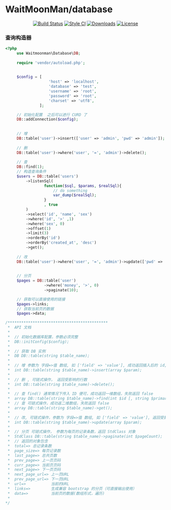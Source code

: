  WaitMoonMan/database
===================================  
<p align="center">
<a href="https://packagist.org/packages/davidnineroc/database"><img src="https://travis-ci.org/DavidNineRoc/database.svg?branch=master" alt="Build Status"></a>
<a href="https://packagist.org/packages/davidnineroc/database"><img src="https://styleci.io/repos/96854420/shield?branch=master" alt="Style CI" Version"></a>
<a href="https://packagist.org/packages/davidnineroc/database"><img src="https://poser.pugx.org/davidnineroc/database/downloads" alt="Downloads"></a>
<a href="https://packagist.org/packages/davidnineroc/database"><img src="https://poser.pugx.org/laravel/passport/license.svg" alt="License"></a>
</p> 

### 查询构造器
```php
<?php
     use Waitmoonman\Database\DB;
     
     require 'vendor/autoload.php';
     
     
     $config = [
                   'host' => 'localhost',
                   'database' => 'test',
                   'username' => 'root',
                   'password' => 'root',
                   'charset' => 'utf8',
               ];

     // 初始化配置  之后可以进行 CURD 了
     DB::addConnection($config);
    
    
     // 增
     DB::table('user')->insert(['user' => 'admin', 'pwd' => 'admin']);
     
     // 删
     DB::table('user')->where('user', '=', 'admin')->delete();
      
     // 查
     DB::find(1);
     // 构造查询条件
     $users = DB::table('users')
         ->listenSql(
                 function($sql, $params, $realSql){
                     // do something
                     var_dump($realSql);
                 }
                 , true
         )
         ->select('id', 'name', 'sex')
         ->where('id', '>' ,1)
         ->where('sex', 0)
         ->offset(1)
         ->limit(3)
         ->orderBy('id')
         ->orderBy('created_at', 'desc')
         ->get();
     
     // 改
     DB::table('user')->where('user', '=', 'admin')->update(['pwd' => 'admin999', 'money' => 999]);
     
     
     // 分页
     $pages = DB::table('user')
                 ->where('money', '>', 0)
                 ->paginate(10);

     // 获取可以直接使用的链接
     $pages->links;
     // 获取当前页的数据
     $pages->data;

/********************************************
 *  API 文档
 * 
 *  // 初始化数据库配置，参数必须完整
 *  DB::initConfig($config);
 * 
 *  // 获取 DB 实例
 *  DB DB::table(string $table_name);
 * 
 *  // 增 参数为 字段=>值 数组, 如 ['field' => 'value'], 成功返回插入后的 id,失败返回 false
 *  int DB::table(string $table_name)->insert(array $param);
 * 
 *  // 删 , 可链式操作， 返回受影响的行数
 *  int DB::table(string $table_name)->delete();
 * 
 *  // 查 find() 通常情况下传入 ID 便可，成功返回一维数组，失败返回 false
 *  array DB::table(string $table_name)->find(int $id [, string $primary]);
 *  // 查 可链式操作，成功返二维数组，失败返回 false
 *  array DB::table(string $table_name)->get();
 *  
 *  // 改, 可链式操作，参数为 字段=>值 数组, 如 ['field' => 'value'], 返回受影响的行数
 *  int DB::table(string $table_name)->update(array $param);
 * 
 *  // 分页 可链式操作， 参数为每页的记录条数，返回 StdClass 对象
 *  StdClass DB::table(string $table_name)->paginate(int $pageCount);
 *  // 返回的对象包含
 *  total=> 总记录条数
 *  page_size=> 每页记录数
 *  last_page=> 总共页数
 *  prev_page=> 上一页页码
 *  curr_page=> 当前页页码
 *  next_page=> 下一页页码
 *  next_page_url=> 上一页URL
 *  prev_page_url=> 下一页URL
 *  url=>           当前的URL
 *  links=>         生成兼容 bootstrap 的分页（可直接输出使用） 
 *  data=>          当前页的数据(数组形式，遍历)
 * 
*/
```